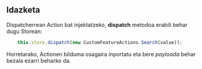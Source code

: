 ## Idazketa

Dispatcherrean Action bat injektatzeko, **dispatch** metodoa erabili behar dugu Storean:

```typescript
    this.store.dispatch(new CustomFeatureActions.Search(value));
```

Horretarako, Actionen bilduma osagaira inportatu eta bere *payloada* behar bezala ezarri beharko da.
